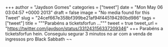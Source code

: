 
+++
author = "Jaydson Gomes"
categories = ["tweet"]
date = "Mon May 06 03:04:57 +0000 2013"
draft = false
image = "No media found for this Tweet"
slug = "24cef667e358bf399be21af94f445194280bd986"
tags = ["tweet"]
title = """Parabéns a ticketsforfun ..."""
tweet = true
tweet_url = "https://twitter.com/jaydson/status/331243156337209346"
+++
Parabéns a ticketsforfun hein. Conseguiu segurar 3 minutos no ar com a venda de ingressos pro Black Sabbath ¬¬
